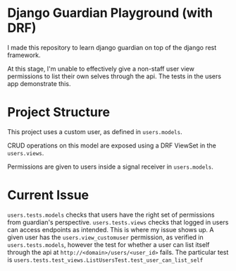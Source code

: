 # Django Guardian Playground (with DRF)
I made this repository to learn django guardian on top of the django rest framework.

At this stage, I'm unable to effectively give a non-staff user view permissions to list their own selves through the api.
The tests in the users app demonstrate this.

# Project Structure
This project uses a custom user, as defined in `users.models`.

CRUD operations on this model are exposed using a DRF ViewSet in the `users.views`.

Permissions are given to users inside a signal receiver in `users.models`.

# Current Issue
`users.tests.models` checks that users have the right set of permissions from guardian's perspective.
`users.tests.views` checks that logged in users can access endpoints as intended. This is where my issue shows up.
A given user has the `users.view_customuser` permission, as verified in `users.tests.models`, however the test for
whether a user can list itself through the api at `http://<domain>/users/<user_id>` fails. The particular test is 
`users.tests.test_views.ListUsersTest.test_user_can_list_self`

